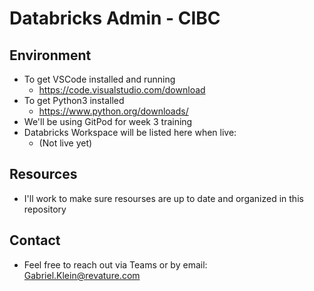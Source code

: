 # Databricks Admin - CIBC

## Environment
  - To get VSCode installed and running
    - https://code.visualstudio.com/download
  - To get Python3 installed
    - https://www.python.org/downloads/
  - We'll be using GitPod for week 3 training
  - Databricks Workspace will be listed here when live:
    - (Not live yet)

## Resources
  - I'll work to make sure resourses are up to date and organized in this repository

## Contact
  - Feel free to reach out via Teams or by email: Gabriel.Klein@revature.com
